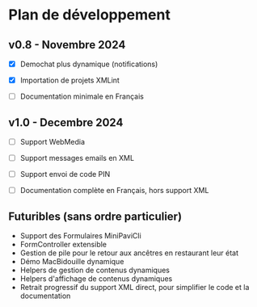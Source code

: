 # Plan de développement

## v0.8 - Novembre 2024
- [x] Demochat plus dynamique (notifications)
- [x] Importation de projets XMLint
- [ ] Documentation minimale en Français


## v1.0 - Decembre 2024
- [ ] Support WebMedia
- [ ] Support messages emails en XML
- [ ] Support envoi de code PIN
- [ ] Documentation complète en Français, hors support XML


## Futuribles (sans ordre particulier)

- Support des Formulaires MiniPaviCli
- FormController extensible
- Gestion de pile pour le retour aux ancêtres en restaurant leur état
- Démo MacBidouille dynamique
- Helpers de gestion de contenus dynamiques
- Helpers d'affichage de contenus dynamiques
- Retrait progressif du support XML direct, pour simplifier le code et la documentation
